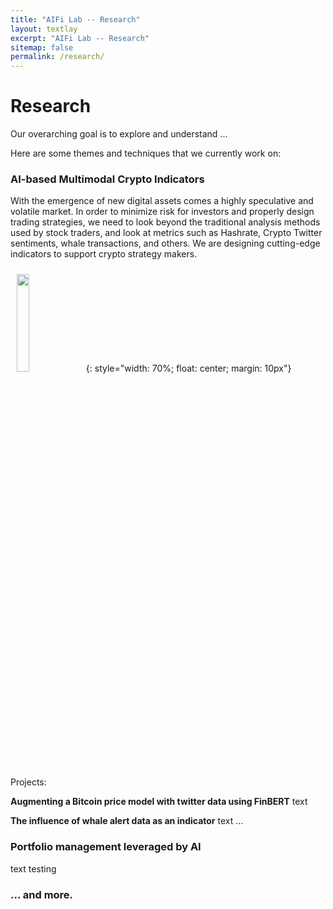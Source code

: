 ```yaml
---
title: "AIFi Lab -- Research"
layout: textlay
excerpt: "AIFi Lab -- Research"
sitemap: false
permalink: /research/
---
```


# Research

Our overarching goal is to explore and understand ...

Here are some themes and techniques that we currently work on:

### AI-based Multimodal Crypto Indicators
With the emergence of new digital assets comes a highly speculative and volatile market. In order to minimize risk for investors and properly design trading strategies, we need to look beyond the traditional analysis methods used by stock traders, and look at metrics such as Hashrate, Crypto Twitter sentiments, whale transactions, and others. We are designing cutting-edge indicators to support crypto strategy makers. 

<!-- How to float text next to image, original post did that with commented text -->


<img src="https://images.unsplash.com/photo-1621264437251-59d700cfb327?ixid=MnwxMjA3fDB8MHxwaG90by1wYWdlfHx8fGVufDB8fHx8&ixlib=rb-1.2.1&auto=format&fit=crop&w=1952&q=80" style="width: 20%; float: center; margin: 10px">{: style="width: 70%; float: center; margin: 10px"} 

Projects: 

**Augmenting a Bitcoin price model with twitter data using FinBERT** text


**The influence of whale alert data as an indicator** text
...


### Portfolio management leveraged by AI

text
testing


<!-- ![]({{ site.url }}{{ site.baseurl }}/images/respic/SpinFluc.png){: style="width: 70%; float: center; margin: 10px"} -->

### ... and more.
